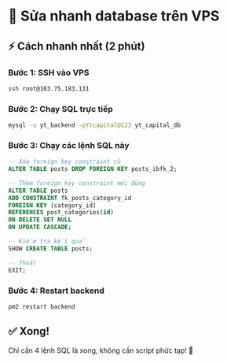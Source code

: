 # 🚀 Sửa nhanh database trên VPS

## ⚡ Cách nhanh nhất (2 phút)

### Bước 1: SSH vào VPS
```bash
ssh root@103.75.183.131
```

### Bước 2: Chạy SQL trực tiếp
```bash
mysql -u yt_backend -pYtcapital@123 yt_capital_db
```

### Bước 3: Chạy các lệnh SQL này
```sql
-- Xóa foreign key constraint cũ
ALTER TABLE posts DROP FOREIGN KEY posts_ibfk_2;

-- Thêm foreign key constraint mới đúng
ALTER TABLE posts 
ADD CONSTRAINT fk_posts_category_id 
FOREIGN KEY (category_id) 
REFERENCES post_categories(id) 
ON DELETE SET NULL 
ON UPDATE CASCADE;

-- Kiểm tra kết quả
SHOW CREATE TABLE posts;

-- Thoát
EXIT;
```

### Bước 4: Restart backend
```bash
pm2 restart backend
```

## ✅ Xong! 
Chỉ cần 4 lệnh SQL là xong, không cần script phức tạp! 🎯
